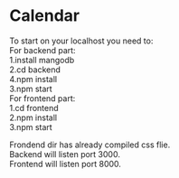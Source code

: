 # Calendar
To start on your localhost you need to:<br/>
  For backend part:<br/>
    1.install mangodb<br/>
    2.cd backend<br/>
    4.npm install<br/>
    3.npm start<br/>
  For frontend part:<br/>
    1.cd frontend<br/>
    2.npm install<br/>
    3.npm start<br/>
 
 Frondend dir has already compiled css flie.<br/>
 Backend will listen port 3000.<br/>
 Frontend will listen port 8000.
